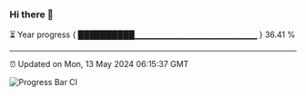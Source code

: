 ### Hi there 👋

⏳ Year progress { ██████████▁▁▁▁▁▁▁▁▁▁▁▁▁▁▁▁▁▁▁▁ } 36.41 %

---

⏰ Updated on Mon, 13 May 2024 06:15:37 GMT

![Progress Bar CI](https://github.com/liununu/liununu/workflows/Progress%20Bar%20CI/badge.svg)
